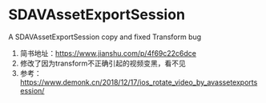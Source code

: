 # SDAVAssetExportSession
A SDAVAssetExportSession copy and fixed Transform bug
1. 简书地址：https://www.jianshu.com/p/4f69c22c6dce
2. 修改了因为transform不正确引起的视频变黑，看不见
3. 参考：https://www.demonk.cn/2018/12/17/ios_rotate_video_by_avassetexportsession/
